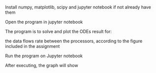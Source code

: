 Install numpy, matplotlib, scipy and jupyter notebook if not already have them

Open the program in jupyter notebook
 
The program is to solve and plot the ODEs result for:

the data flows rate between the processors, according to the figure included in the assignment


Run the program on Jupyter notebook


After executing, the graph will show